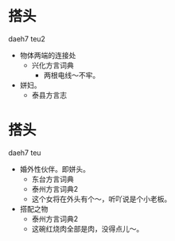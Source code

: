 # 搭头
daeh7 teu2
+ 物体两端的连接处
  * 兴化方言词典
    - 两根电线～不牢。
+ 姘妇。
  * 泰县方言志

# 搭头
daeh7 teu
+ 婚外性伙伴。即姘头。
  * 东台方言词典
  * 泰州方言词典2
  - 这个女将在外头有个～，听吖说是个小老板。
+ 搭配之物
  * 泰州方言词典2
  - 这碗红烧肉全部是肉，没得点儿～。
